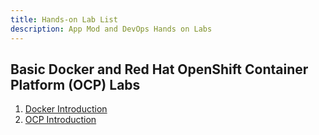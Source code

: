 ```yaml
---
title: Hands-on Lab List
description: App Mod and DevOps Hands on Labs
---
```


## Basic Docker and Red Hat OpenShift Container Platform (OCP) Labs

1. [Docker Introduction](./HelloContainer/README.md)
2. [OCP Introduction](./IntroOpenshift/README.md)

